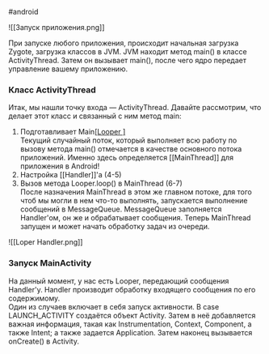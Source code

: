 #android 

![[Запуск приложения.png]]

При запуске любого приложения, происходит начальная загрузка Zygote, загрузка классов в JVM. JVM находит метод main() в классе ActivityThread. Затем он вызывает main(), после чего ядро передает управление вашему приложению.

### Класс ActivityThread

Итак, мы нашли точку входа — ActivityThread. Давайте рассмотрим, что делает этот класс и связанный с ним метод main:
1. Подготавливает Main[[Looper ]](2-3)  
    Текущий случайный поток, который выполняет всю работу по вызову метода main() отмечается в качестве основного потока приложений. Именно здесь определяется [[MainThread]] для приложения в Android!  
2. Настройка [[Handler]]'a (4-5)  
3. Вызов метода Looper.loop() в MainThread (6-7)  
    После назначения MainThread в этом же главном потоке, для того чтоб мы могли в нем что-то выполнять, запускается выполнение сообщений в MessageQueue. MessageQueue заполняется Handler'ом, он же и обрабатывает сообщения. Теперь MainThread запущен и может начать обработку задач из очереди.    

![[Loper Handler.png]]

### Запуск MainActivity
 
На данный момент, у нас есть Looper, передающий сообщения Handler'у. Handler производит обработку входящего сообщения по его содержимому.  
Один из случаев включает в себя запуск активности. В case LAUNCH_ACTIVITY создаётся объект Activity. Затем в неё добавляется важная информация, такая как Instrumentation, Context, Component, а также Intent; а также задается Application. Затем наконец вызывается onCreate() в Activity.